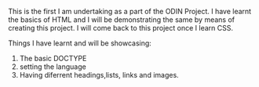 This is the first I am undertaking as a part of the ODIN Project. I 
have learnt the basics of HTML and I will be demonstrating the same 
by means of creating this project. I will come back to this project once I learn CSS.

Things I have learnt and will be showcasing:
1. The basic DOCTYPE
2. setting the language
3. Having diferrent headings,lists, links and images.
